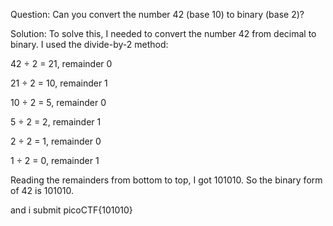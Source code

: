 Question:
Can you convert the number 42 (base 10) to binary (base 2)?

Solution:
To solve this, I needed to convert the number 42 from decimal to binary. I used the divide-by-2 method:

42 ÷ 2 = 21, remainder 0

21 ÷ 2 = 10, remainder 1

10 ÷ 2 = 5, remainder 0

5 ÷ 2 = 2, remainder 1

2 ÷ 2 = 1, remainder 0

1 ÷ 2 = 0, remainder 1

Reading the remainders from bottom to top, I got 101010.
So the binary form of 42 is 101010.

and i submit picoCTF{101010}
